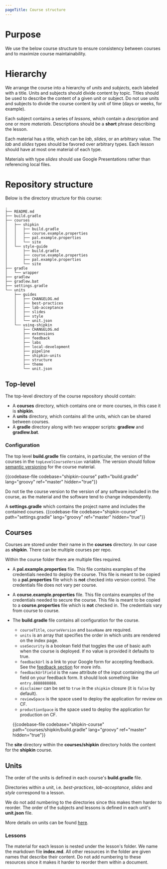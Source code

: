 ```yaml
---
pageTitle: Course structure
---
```


# Purpose

We use the below course structure to ensure consistency between courses
and to maximize course maintainability. 

# Hierarchy

We arrange the course into a hierarchy of *units* and *subjects*, each
labeled with a title.
Units and subjects should divide content by topic.
Titles should be used to describe the content of a given unit or
subject.
Do not use units and subjects to divide the course content by unit of
time (days or weeks, for example).

Each subject contains a series of *lessons*, which contain a
*description* and one or more *materials*.
Descriptions should be a **short** phrase describing the lesson.

Each material has a title, which can be *lab*, *slides*, or an arbitrary
value.
The *lab* and *slides* types should be favored over arbitrary types.
Each lesson should have at most one material of each type.

Materials with type *slides* should use Google Presentations rather than
referencing local files.

# Repository structure

Below is the directory structure for this course:

```no-highlight
.
├── README.md
├── build.gradle
├── courses
│   ├── shipkin
│   │   ├── build.gradle
│   │   ├── course.example.properties
│   │   ├── pal.example.properties
│   │   └── site
│   └── style-guide
│       ├── build.gradle
│       ├── course.example.properties
│       ├── pal.example.properties
│       └── site
├── gradle
│   └── wrapper
├── gradlew
├── gradlew.bat
├── settings.gradle
└── units
    ├── guides
    │   ├── CHANGELOG.md
    │   ├── best-practices
    │   ├── lab-acceptance
    │   ├── slides
    │   ├── style
    │   └── unit.json
    └── using-shipkin
        ├── CHANGELOG.md
        ├── extensions
        ├── feedback
        ├── labs
        ├── local-development
        ├── pipeline
        ├── shipkin-units
        ├── structure
        ├── theme
        └── unit.json
```

## Top-level

The top-level directory of the course repository should contain:

-   A __courses__ directory, which contains one or more courses, in this
    case it is __shipkin__.
-   A __units__ directory, which contains all the units, which can be
    shared between courses.        
-   A __gradle__ directory along with two wrapper scripts: __gradlew__ and
    __gradlew.bat__.

### Configuration

The top level __build.gradle__ file contains, in particular, the version of the
courses in the `topLevelCourseVersion` variable.
The version should follow [semantic versioning](https://semver.org/) for
the course material.

{{codebase-file codebase="shipkin-course" path="build.gradle" lang="groovy" ref="master" hidden="true"}}

Do not tie the course version to the version of any software included in
the course, as the material and the software tend to change
independently.

A __settings.gradle__ which contains the project name and includes the
contained courses.
{{codebase-file codebase="shipkin-course" path="settings.gradle" lang="groovy" ref="master" hidden="true"}}

## Courses

Courses are stored under their name in the __courses__ directory.
In our case as __shipkin__.
There can be multiple courses per repo.

Within the course folder there are multiple files required.
-   A __pal.example.properties__ file.
    This file contains examples of the credentials needed to deploy the
    course.
    This file is meant to be copied to a __pal.properties__ file which is
    **not** checked into version control.
    The credentials file does not vary per course.
-   A __course.example.properties__ file.
    This file contains examples of the credentials needed to secure the
    course.
    This file is meant to be copied to a __course.properties__ file which
    is **not** checked in.
    The credentials vary from course to course.
 
-   The __build.gradle__ file contains all configuration for the course.
    -   `courseTitle`, `courseVersion` and `baseName` are required.
    -   `units` is an array that specifies the order in which units are
        rendered on the index page.
    -   `useSecurity` is a boolean field that toggles the use of basic auth
        when the course is deployed.
        If no value is provided it defaults to true.
    -   `feedbackUrl` is a link to your Google form for accepting feedback.
        See the [feedback section](../feedback) for more info.
    -   `feedbackUrlField` is the `name` attribute of the input containing
        the *url* field on your feedback form.
        It should look something like `entry.8888888888`.
    -   `disclaimer` can be set to `true` in the `shipkin` closure
        (it is `false` by default).
    -   `reviewSpace` is the space used to deploy the application for review
        on CF.
    -   `productionSpace` is the space used to deploy the application for
        production on CF.

    {{codebase-file codebase="shipkin-course" path="courses/shipkin/build.gradle" lang="groovy" ref="master" hidden="true"}}

The __site__ directory within the __courses/shipkin__ directory holds the
content for the __shipkin__ course.

## Units

The order of the units is defined in each course's __build.gradle__ file.

Directories within a unit, i.e. _best-practices_,
_lab-acceptance_, _slides_ and _style_ correspond to a lesson.

We do not add numbering to the directories since this makes them harder
to reorder.
The order of the subjects and lessons is defined in each unit's
__unit.json__ file.

More details on units can be found [here](../shipkin-units).

### Lessons

The material for each lesson is nested under the lesson's folder.
We name the markdown file __index.md__.
All other resources in the folder are given names that describe their
content.
Do not add numbering to these resources since it makes it harder to
reorder them within a document.
